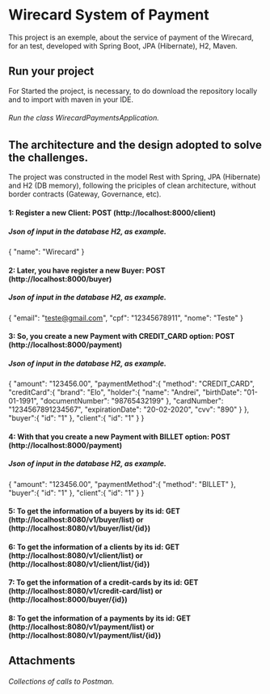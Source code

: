 # Wirecard System of Payment
This project is an exemple, about the service of payment of the Wirecard, for an test, developed with Spring Boot, JPA (Hibernate), H2, Maven.

## Run your project
For Started the project, is necessary, to do download the repository locally and to import with maven in your IDE.
######  Run the class WirecardPaymentsApplication.

## The architecture and the design adopted to solve the challenges.
The project was constructed in the model Rest with Spring, JPA (Hibernate) and H2 (DB memory), following the priciples of clean architecture, without border contracts (Gateway, Governance, etc).

####  1: Register a new Client: POST (http://localhost:8000/client)
##### Json of input in the database H2, as example.
{
    "name": "Wirecard"
}

####  2: Later, you have register a new Buyer: POST (http://localhost:8000/buyer)
##### Json of input in the database H2, as example.
{
    "email": "teste@gmail.com",
    "cpf": "12345678911",
    "nome": "Teste"
}

####  3: So, you create a new Payment with CREDIT_CARD option: POST (http://localhost:8000/payment)
##### Json of input in the database H2, as example.
{
  "amount": "123456.00",
  "paymentMethod":{
    "method": "CREDIT_CARD",
    "creditCard":{
      "brand": "Elo",
      "holder":{
        "name": "Andrei",
        "birthDate": "01-01-1991",
        "documentNumber": "98765432199"
      },
      "cardNumber": "1234567891234567",
      "expirationDate": "20-02-2020",
      "cvv": "890"
    }
  },
  "buyer":{
    "id": "1"
  },
  "client":{
    "id": "1"
  }
}

####  4: With that you create a new Payment with BILLET option: POST (http://localhost:8000/payment)
##### Json of input in the database H2, as example.
{
  "amount": "123456.00",
  "paymentMethod":{
    "method": "BILLET"
  },
  "buyer":{
    "id": "1"
  },
  "client":{
    "id": "1"
  }
}

####  5: To get the information of a buyers by its id: GET (http://localhost:8080/v1/buyer/list) or (http://localhost:8080/v1/buyer/list/{id})

####  6: To get the information of a clients by its id: GET (http://localhost:8080/v1/client/list) or (http://localhost:8080/v1/client/list/{id})

####  7: To get the information of a credit-cards by its id: GET (http://localhost:8080/v1/credit-card/list) or (http://localhost:8000/buyer/{id})

####  8: To get the information of a payments by its id: GET (http://localhost:8080/v1/payment/list) or (http://localhost:8080/v1/payment/list/{id})

## Attachments
###### Collections of calls to Postman.
